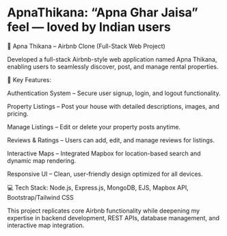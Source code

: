 # ApnaThikana: “Apna Ghar Jaisa” feel — loved by Indian users
🚀 Apna Thikana – Airbnb Clone (Full-Stack Web Project)

Developed a full-stack Airbnb-style web application named Apna Thikana, enabling users to seamlessly discover, post, and manage rental properties.

🔑 Key Features:

Authentication System – Secure user signup, login, and logout functionality.

Property Listings – Post your house with detailed descriptions, images, and pricing.

Manage Listings – Edit or delete your property posts anytime.

Reviews & Ratings – Users can add, edit, and manage reviews for listings.

Interactive Maps – Integrated Mapbox for location-based search and dynamic map rendering.

Responsive UI – Clean, user-friendly design optimized for all devices.

💻 Tech Stack: Node.js, Express.js, MongoDB, EJS, Mapbox API, Bootstrap/Tailwind CSS

This project replicates core Airbnb functionality while deepening my expertise in backend development, REST APIs, database management, and interactive map integration.
